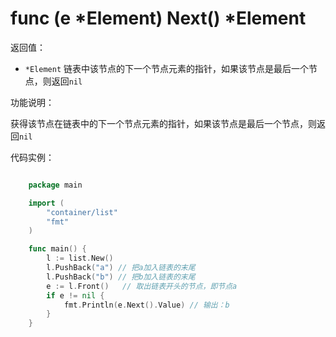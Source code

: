 # func (e *Element) Next() *Element

返回值：

- `*Element` 链表中该节点的下一个节点元素的指针，如果该节点是最后一个节点，则返回`nil`

功能说明：

获得该节点在链表中的下一个节点元素的指针，如果该节点是最后一个节点，则返回`nil`

代码实例：

```go

	package main

	import (
		"container/list"
		"fmt"
	)

	func main() {
		l := list.New()
		l.PushBack("a") // 把a加入链表的末尾
		l.PushBack("b") // 把b加入链表的末尾
		e := l.Front()   // 取出链表开头的节点，即节点a
		if e != nil {
			fmt.Println(e.Next().Value) // 输出：b
		}
	}

```